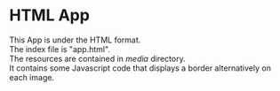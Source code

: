 # HTML App

This App is under the HTML format.  
The index file is "app.html".  
The resources are contained in *media* directory.  
It contains some Javascript code that displays a border alternatively on each image.  



